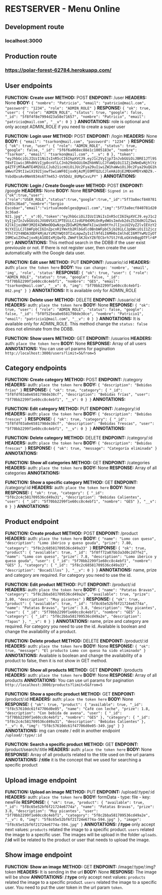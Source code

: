 # RESTSERVER - Menu Online

## Development route
### localhost:3000

## Production route
### https://polar-forest-62784.herokuapp.com/ 

## User endpoints

**FUNCTION: Create user**
**METHOD:** POST
**ENDPOINT:** /user
**HEADERS:** None
**BODY:** `{
    "nombre": "Patricio",
    "email": "patricio@mail.com",
    "password": "1234",
    "role": "ADMIN_ROLE"
}`
**RESPONSE:** `{ "ok": true,
    "user": {
        "role": "ADMIN_ROLE",
        "status": true,
        "google": false,
        "_id": "5f8f4f8e7994d23a58e71657",
        "nombre": "Patricio",
        "email": "patricio@mail.com",
        "__v": 0
    } }`
**ANNOTATIONS:** role is optional and only accept ADMIN_ROLE if you need to create a super user

**FUNCTION: Login user**
**METHOD:** POST
**ENDPOINT:** /login
**HEADERS:** None
**BODY:** `{
    "email": "tsarkon@mail.com",
    "password": "1234"
}`
**RESPONSE:** `{
    "ok": true,
    "user": {
        "role": "ADMIN_ROLE",
        "status": true,
        "google": false,
        "_id": "5f6f6a068ec88e1c1005183e",
        "nombre": "Tsarkon",
        "email": "tsarkon@mail.com",
        "__v": 0
    },
    "token": "eyJhbGciOiJIUzI1NiIsInR5cCI6IkpXVCJ9.eyJ1c2VyIjp7InJvbGUiOiJBRE1JTl9ST0xFIiwic3RhdHVzIjp0cnVlLCJnb29nbGUiOmZhbHNlLCJfaWQiOiI1ZjZmNmEwNjhlYzg4ZTFjMTAwNTE4M2UiLCJub21icmUiOiJUc2Fya29uIiwiZW1haWwiOiJ0c2Fya29uQG1haWwuY29tIiwiX192IjowfSwiaWF0IjoxNjAzMjE0MTQ2LCJleHAiOjE2MDU4MDYxNDZ9.-YsbdQxsAv0NmV834s6T7m45J-UV5Ddz_8UMpCxvLPY"
}`
**ANNOTATIONS:**

**FUNCTION: Login / Create Google user**
**METHOD:** POST
**ENDPOINT:** /google
**HEADERS:** None
**BODY:** None
**RESPONSE:** `Signed in as {"ok":true,"user":{"role":"USER_ROLE","status":true,"google":true,"_id":"5f73a8ecf840781d203c36ad","nombre":"Sergio Escobar","email":"virtualmodelges@gmail.com","img":"5f73a8ecf840781d203c36ad-921.jpg","__v":0},"token":"eyJhbGciOiJIUzI1NiIsInR5cCI6IkpXVCJ9.eyJ1c2VyIjp7InJvbGUiOiJVU0VSX1JPTEUiLCJzdGF0dXMiOnRydWUsImdvb2dsZSI6dHJ1ZSwiX2lkIjoiNWY3M2E4ZWNmODQwNzgxZDIwM2MzNmFkIiwibm9tYnJlIjoiU2VyZ2lvIEVzY29iYXIiLCJlbWFpbCI6InZpcnR1YWxtb2RlbGdlc0BnbWFpbC5jb20iLCJpbWciOiI1ZjczYThlY2Y4NDA3ODFkMjAzYzM2YWQtOTIxLmpwZyIsIl9fdiI6MH0sImlhdCI6MTYwMzIyOTI0MCwiZXhwIjoxNjA1ODIxMjQwfQ.ZWmFtSKJUxYZ6fECbrh7StJYdLoGkVeBqgDTFlr4P6M"}`
**ANNOTATIONS:** This method search in the DDBB if the user exist previousle or not. If there is not register user, then create the user automatically with the Google data user.

**FUNCTION: Edit user**
**METHOD:** PUT
**ENDPOINT:** /usuario/:id
**HEADERS:** auth: `place the token here`
**BODY:** `You can change: 'nombre', 'email', 'img', 'role', 'status'`
**RESPONSE:** `{ "ok": true,
    "user": {
        "role": "ADMIN_ROLE",
        "status": true,
        "google": false,
        "_id": "5f70bb2299f1e60cc8c4ebf1",
        "nombre": "GES",
        "email": "tsarkon@mail.com",
        "__v": 0,
        "img": "5f70bb2299f1e60cc8c4ebf1-862.png"
    } }`
**ANNOTATIONS:** It is available only for ADMIN_ROLE

**FUNCTION: Delete user**
**METHOD:** DELETE
**ENDPOINT:** /usuario/:id
**HEADERS:** auth: `place the token here`
**BODY:** None
**RESPONSE:** `{ "ok": true,
    "user": {
        "role": "ADMIN_ROLE",
        "status": false,
        "google": false,
        "_id": "5f8f525ea8e6581798de38ce",
        "nombre": "Patricio1",
        "email": "patricio1@mail.com",
        "__v": 0
    } }`
**ANNOTATIONS:** It is available only for ADMIN_ROLE. This method change the `status: false` does not eliminate from the DDBB.

**FUNCTION: Show users**
**METHOD:** GET
**ENDPOINT:** /usuarios
**HEADERS:** auth: `place the token here`
**BODY:** None
**RESPONSE:** Array of all users
**ANNOTATIONS:** You can use url params for pagination `http://localhost:3000/users?limit=5&from=5`

## Category endpoints

**FUNCTION: Create category**
**METHOD:** POST
**ENDPOINT:** /category
**HEADERS:** auth: `place the token here`
**BODY:** `{
    "description": "Bebidas frías"
}`
**RESPONSE:** `{ "ok": true,
    "category": {
        "_id": "5f8fdf03a8e6581798de38cf",
        "description": "Bebidas frías",
        "user": "5f70bb2299f1e60cc8c4ebf1",
        "__v": 0
    } }`
**ANNOTATIONS:**

**FUNCTION: Edit category**
**METHOD:** PUT
**ENDPOINT:** /category/:id
**HEADERS:** auth: `place the token here`
**BODY:** `{
    "description": "Bebidas frescas"
}`
**RESPONSE:** `{
    "ok": true,
    "category": {
        "_id": "5f8fdf03a8e6581798de38cf",
        "description": "Bebidas frescas",
        "user": "5f70bb2299f1e60cc8c4ebf1",
        "__v": 0
    }
}`
**ANNOTATIONS:**

**FUNCTION: Delete category**
**METHOD:** DELETE
**ENDPOINT:** /category/:id
**HEADERS:** auth: `place the token here`
**BODY:** `{
    "description": "Bebidas frescas"
}`
**RESPONSE:** `{
    "ok": true,
    "message": "Categoría eliminada"
}`
**ANNOTATIONS:**

**FUNCTION: Show all categories**
**METHOD:** GET
**ENDPOINT:** /categories
**HEADERS:** auth: `place the token here`
**BODY:** None
**RESPONSE:** Array of all categories
**ANNOTATIONS:**

**FUNCTION: Show a specific category**
**METHOD:** GET
**ENDPOINT:** /category/:id
**HEADERS:** auth: `place the token here`
**BODY:** None
**RESPONSE:** `{
    "ok": true,
    "category": {
        "_id": "5f8c2c4c581709536cd49a31",
        "description": "Bebidas Calientes",
        "user": {
            "_id": "5f70bb2299f1e60cc8c4ebf1",
            "nombre": "GES"
        },
        "__v": 0
    }
}`
**ANNOTATIONS:**

## Product endpoint

**FUNCTION: Create product**
**METHOD:** POST
**ENDPOINT:** /product
**HEADERS:** auth: `place the token here`
**BODY:** `{
    "name": "Lomo con queso",
    "description": "Lomo ibérico y queso gouda",
    "prize": 7.80,
    "category": "5f8c2c68581709536cd49a33"
}`
**RESPONSE:** `{
    "ok": true,
    "product": {
        "available": true,
        "_id": "5f8ff72a87bb3a3d0c2d7fe2",
        "name": "Lomo con queso",
        "prize": 7.8,
        "description": "Lomo ibérico y queso gouda",
        "user": {
            "_id": "5f70bb2299f1e60cc8c4ebf1",
            "nombre": "GES"
        },
        "category": {
            "_id": "5f8c2c68581709536cd49a33",
            "description": "Bocadillos"
        },
        "__v": 0
    }
}`
**ANNOTATIONS:** name, prize and category are required. For category you need to use the id.

**FUNCTION: Edit product**
**METHOD:** PUT
**ENDPOINT:** /product/:id
**HEADERS:** auth: `place the token here`
**BODY:** `{
    "name": "Patatas Bravas",
    "category": "5f8c2bba581709536cd49a2e",
    "available": true,
    "prize": 3.80,
    "description": "Muy picantes"
}`
**RESPONSE:** `{
    "ok": true,
    "product": {
        "available": true,
        "_id": "5f8c65e52bf6f21724e6774a",
        "name": "Patatas Bravas",
        "prize": 3.8,
        "description": "Muy picantes",
        "user": {
            "_id": "5f70bb2299f1e60cc8c4ebf1",
            "nombre": "GES"
        },
        "category": {
            "_id": "5f8c2bba581709536cd49a2e",
            "description": "Tapas"
        },
        "__v": 0
    }
}`
**ANNOTATIONS:** name, prize and category are required. For category you need to use the id. Available is boolean and change the availability of a product.

**FUNCTION: Delete product**
**METHOD:** DELETE
**ENDPOINT:** /product/:id
**HEADERS:** auth: `place the token here`
**BODY:** None
**RESPONSE:** `{
    "ok": true,
    "message": "El producto Lomo con queso ha sido eliminado"
}`
**ANNOTATIONS:** Available is boolean and change the availability of a product to false, then it is not show in GET method.

**FUNCTION: Show all products**
**METHOD:** GET
**ENDPOINT:** /products
**HEADERS:** auth: `place the token here`
**BODY:** None
**RESPONSE:** Array of all products
**ANNOTATIONS:** You can use url params for pagination `http://localhost:3000/products?limit=5&from=5`

**FUNCTION: Show a specific product**
**METHOD:** GET
**ENDPOINT:** /product/:id
**HEADERS:** auth: `place the token here`
**BODY:** None
**RESPONSE:** `{
    "ok": true,
    "product": {
        "available": true,
        "_id": "5f8c57610dc61f47706d0e05",
        "name": "Café con leche",
        "prize": 1.8,
        "description": "Con bebida de avena",
        "user": {
            "_id": "5f70bb2299f1e60cc8c4ebf1",
            "nombre": "GES"
        },
        "category": {
            "_id": "5f8c2c4c581709536cd49a31",
            "description": "Bebidas Calientes"
        },
        "__v": 0,
        "img": "5f8c57610dc61f47706d0e05-349.jpg"
    }
}`
**ANNOTATIONS:** img can create / edit in another endpoint `/upload/:type/:id`

**FUNCTION: Search a specific product**
**METHOD:** GET
**ENDPOINT:** /product/search/:title
**HEADERS:** auth: `place the token here`
**BODY:** None
**RESPONSE:** Array of all products related to the title used on the url params
**ANNOTATIONS:** **/:title** it is the concept that we used for searching a specific product

## Upload image endpoint

**FUNCTION: Upload an image**
**METHOD:** PUT
**ENDPOINT:** /upload/:type/:id
**HEADERS:** auth: `place the token here`
**BODY:** formData - type: file - key: newFile
**RESPONSE:** `{
    "ok": true,
    "product": {
        "available": true,
        "_id": "5f8c65e52bf6f21724e6774a",
        "name": "Patatas Bravas",
        "prize": 3.8,
        "description": "Muy picantes",
        "user": "5f70bb2299f1e60cc8c4ebf1",
        "category": "5f8c2bba581709536cd49a2e",
        "__v": 0,
        "img": "5f8c65e52bf6f21724e6774a-594.jpg"
    },
    "image": "5f8c65e52bf6f21724e6774a-594.jpg"
}`
**ANNOTATIONS:** **/:type** only accept next values: `products` related the image to a specific product. `users` related the image to a specific user. The images will be upload in the folder `uploads`. **/:id** will be related to the product or user that needs to upload the image.

## Show image endpoint

**FUNCTION: Show an image** 
**METHOD:** GET 
**ENDPOINT:** /image/:type/:img?token
**HEADERS:** It is sending in the url
**BODY:** None
**RESPONSE:** The image will be show
**ANNOTATIONS:** **/:type** only accept next values: `products` related the image to a specific product. `users` related the image to a specific user. You need to put the user token in the url param `token`.